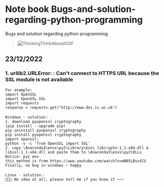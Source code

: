# Note book Bugs-and-solution-regarding-python-programming
Bugs and solution regarding python programming 
> ![ThinkingThinkAboutItGIF](https://user-images.githubusercontent.com/67893091/209397836-16f7c39b-304e-4dc9-b854-e4b8734ec6a9.gif)
## 23/12/2022
### 1. urllib2.URLError: <urlopen error unknown url type: https>: Can't connect to HTTPS URL because the SSL module is not available
```
For example:  
import OpenSSL
import OpenSSL.SSL
import requests
response = requests.get("http://www.doc.ic.ac.uk")
```
```
Windows - solution： 
1. download pyopenssl cryptography
(pip install --upgrade pip)
pip uninstall pyopenssl cryptography
pip install pyopenssl cryptography
import openssl:
python -v -c 'from OpenSSL import SSL'
2. copy \Anaconda3\envs\py2\Library\bin\ libcrypto-1_1-x64.dll & libssl-1_1-x64.dll and paste them to \Anaconda3\envs\py2\DLLs 
Notice: py2 env
this method is from https://www.youtube.com/watch?v=mN8SLBsvSCU
Finally, no bug in windows ~ happy
```
 ```
Linux - solution： 
 🥹🥹🥹 No idea at all, please tell me if you know it ~~~
 ```
 
